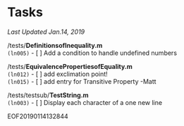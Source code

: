 # Tasks   
*Last Updated Jan.14, 2019*  
  
  
/tests/**DefinitionsofInequality.m**  
`(ln005)` - [ ] Add a condition to handle undefined numbers  
  
/tests/**EquivalencePropertiesofEquality.m**  
`(ln012)` - [ ] add exclimation point!  
`(ln015)` - [ ] add entry for Transitive Property -Matt  
  
/tests/testsub/**TestString.m**  
`(ln003)` - [ ] Display each character of a one new line  
  
EOF20190114132844